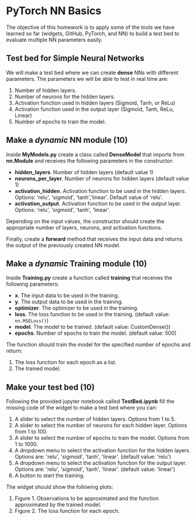 #  PyTorch NN Basics

The objective of this homework is to apply some of the tools we have learned so far (widgets, GitHub, PyTorch, and NN) 
to build a test bed to evaluate multiple NN parameters easily. 

## Test bed for Simple Neural Networks

We will make a test bed where we can create **dense** NNs with different parameters. 
The parameters we will be able to test in real time are:
1. Number of hidden layers.
2. Number of neurons for the hidden layers.
3. Activation function used in hidden layers (Sigmoid, Tanh, or ReLu)
4. Activation function used in the output layer (Sigmoid, Tanh, ReLu, Linear)
5. Number of epochs to train the model.

## Make a *dynamic* NN module (10) 
Inside **MyModels.py** create a class called **DenseModel** that
imports from **nn.Module** and receives the following parameters in the constructor:

* **hidden_layers**. Number of hidden layers (default value 1)
* **neurons_per_layer**. Number of neurons for hidden layers (default value 1)
* **activation_hidden**. Activation function to be used in the hidden layers. Options: 'relu', 'sigmoid', 'tanh','linear'. 
Default value of 'relu'.
* **activation_output**. Activation function to be used in the output layer. 
Options: 'relu', 'sigmoid', 'tanh', 'linear'. 

Depending on the input values, the constructor should create the appropriate number of layers, neurons, and activation functions. 

Finally, create a **forward** method that receives the input data and returns the output of the previously created NN model.

## Make a *dynamic* Training module (10) 
Inside **Training.py** create a function called **training** that
receives the following parameters:

* **x**. The input data to be used in the training.
* **y**. The output data to be used in the training. 
* **optimizer**. The optimizer to be used in the training. 
* **loss**. The loss function to be used in the training. (default value: `nn.MSELoss()`)
* **model**. The model to be trained. (default value: CustomDense())
* **epochs**. Number of epochs to train the model. (default value: 500)

The function should train the model for the specified number of epochs and return:
1. The loss function for each epoch as a list.
2. The trained model.

## Make your test bed (10)
Following the provided jupyter notebook called **TestBed.ipynb** fill the missing code of the widget
to make a test bed where you can:

1. A slider to select the number of hidden layers. Options from 1 to 5.
2. A slider to select the number of neurons for each hidden layer. Options from 1 to 100.
3. A slider to select the number of epochs to train the model. Options from 1 to 1000.
4. A dropdown menu to select the activation function for the hidden layers. Options are: 'relu', 'sigmoid', 'tanh', 'linear'. (default value: 'relu')
5. A dropdown menu to select the activation function for the output layer. Options are: 'relu', 'sigmoid', 'tanh', 'linear'. (default value: 'linear')
6. A button to start the training.

The widget should show the following plots: 
1. Figure 1. Observations to be approximated and the function approximated by the trained model.
2. Figure 2. The loss function for each epoch.
